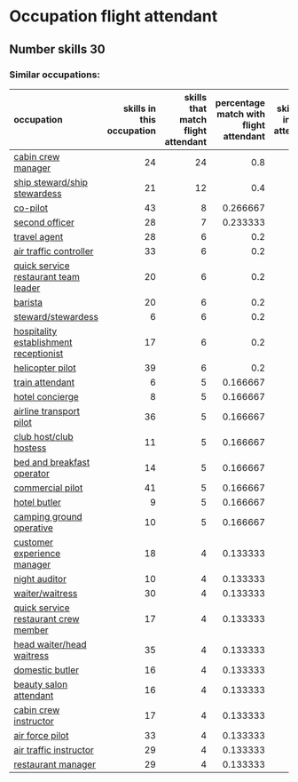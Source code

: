 # Occupation flight attendant
## Number skills 30
### Similar occupations:
| occupation                                                                          |   skills in this occupation |   skills that match flight attendant |   percentage match with flight attendant |   skills not in flight attendant |
|:------------------------------------------------------------------------------------|----------------------------:|-------------------------------------:|-----------------------------------------:|---------------------------------:|
| [cabin crew manager](cabin_crew_manager.md)                                         |                          24 |                                   24 |                                 0.8      |                                0 |
| [ship steward/ship stewardess](ship_steward-ship_stewardess.md)                     |                          21 |                                   12 |                                 0.4      |                                9 |
| [co-pilot](co-pilot.md)                                                             |                          43 |                                    8 |                                 0.266667 |                               35 |
| [second officer](second_officer.md)                                                 |                          28 |                                    7 |                                 0.233333 |                               21 |
| [travel agent](travel_agent.md)                                                     |                          28 |                                    6 |                                 0.2      |                               22 |
| [air traffic controller](air_traffic_controller.md)                                 |                          33 |                                    6 |                                 0.2      |                               27 |
| [quick service restaurant team leader](quick_service_restaurant_team_leader.md)     |                          20 |                                    6 |                                 0.2      |                               14 |
| [barista](barista.md)                                                               |                          20 |                                    6 |                                 0.2      |                               14 |
| [steward/stewardess](steward-stewardess.md)                                         |                           6 |                                    6 |                                 0.2      |                                0 |
| [hospitality establishment receptionist](hospitality_establishment_receptionist.md) |                          17 |                                    6 |                                 0.2      |                               11 |
| [helicopter pilot](helicopter_pilot.md)                                             |                          39 |                                    6 |                                 0.2      |                               33 |
| [train attendant](train_attendant.md)                                               |                           6 |                                    5 |                                 0.166667 |                                1 |
| [hotel concierge](hotel_concierge.md)                                               |                           8 |                                    5 |                                 0.166667 |                                3 |
| [airline transport pilot](airline_transport_pilot.md)                               |                          36 |                                    5 |                                 0.166667 |                               31 |
| [club host/club hostess](club_host-club_hostess.md)                                 |                          11 |                                    5 |                                 0.166667 |                                6 |
| [bed and breakfast operator](bed_and_breakfast_operator.md)                         |                          14 |                                    5 |                                 0.166667 |                                9 |
| [commercial pilot](commercial_pilot.md)                                             |                          41 |                                    5 |                                 0.166667 |                               36 |
| [hotel butler](hotel_butler.md)                                                     |                           9 |                                    5 |                                 0.166667 |                                4 |
| [camping ground operative](camping_ground_operative.md)                             |                          10 |                                    5 |                                 0.166667 |                                5 |
| [customer experience manager](customer_experience_manager.md)                       |                          18 |                                    4 |                                 0.133333 |                               14 |
| [night auditor](night_auditor.md)                                                   |                          10 |                                    4 |                                 0.133333 |                                6 |
| [waiter/waitress](waiter-waitress.md)                                               |                          30 |                                    4 |                                 0.133333 |                               26 |
| [quick service restaurant crew member](quick_service_restaurant_crew_member.md)     |                          17 |                                    4 |                                 0.133333 |                               13 |
| [head waiter/head waitress](head_waiter-head_waitress.md)                           |                          35 |                                    4 |                                 0.133333 |                               31 |
| [domestic butler](domestic_butler.md)                                               |                          16 |                                    4 |                                 0.133333 |                               12 |
| [beauty salon attendant](beauty_salon_attendant.md)                                 |                          16 |                                    4 |                                 0.133333 |                               12 |
| [cabin crew instructor](cabin_crew_instructor.md)                                   |                          17 |                                    4 |                                 0.133333 |                               13 |
| [air force pilot](air_force_pilot.md)                                               |                          33 |                                    4 |                                 0.133333 |                               29 |
| [air traffic instructor](air_traffic_instructor.md)                                 |                          29 |                                    4 |                                 0.133333 |                               25 |
| [restaurant manager](restaurant_manager.md)                                         |                          29 |                                    4 |                                 0.133333 |                               25 |
